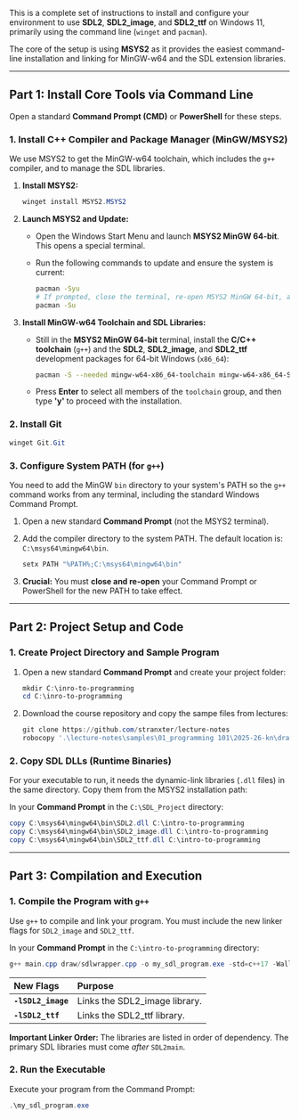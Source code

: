 This is a complete set of instructions to install and configure your environment to use **SDL2**, **SDL2\_image**, and **SDL2\_ttf** on Windows 11, primarily using the command line (`winget` and `pacman`).

The core of the setup is using **MSYS2** as it provides the easiest command-line installation and linking for MinGW-w64 and the SDL extension libraries.

-----

## Part 1: Install Core Tools via Command Line

Open a standard **Command Prompt (CMD)** or **PowerShell** for these steps.

### 1\. Install C++ Compiler and Package Manager (MinGW/MSYS2)

We use MSYS2 to get the MinGW-w64 toolchain, which includes the `g++` compiler, and to manage the SDL libraries.

1.  **Install MSYS2:**

    ```powershell
    winget install MSYS2.MSYS2
    ```

2.  **Launch MSYS2 and Update:**

      * Open the Windows Start Menu and launch **MSYS2 MinGW 64-bit**. This opens a special terminal.

      * Run the following commands to update and ensure the system is current:

        ```bash
        pacman -Syu
        # If prompted, close the terminal, re-open MSYS2 MinGW 64-bit, and run:
        pacman -Su
        ```

3.  **Install MinGW-w64 Toolchain and SDL Libraries:**

      * Still in the **MSYS2 MinGW 64-bit** terminal, install the **C/C++ toolchain** (`g++`) and the **SDL2**, **SDL2\_image**, and **SDL2\_ttf** development packages for 64-bit Windows (`x86_64`):

        ```bash
        pacman -S --needed mingw-w64-x86_64-toolchain mingw-w64-x86_64-SDL2 mingw-w64-x86_64-SDL2_image mingw-w64-x86_64-SDL2_ttf
        ```

      * Press **Enter** to select all members of the `toolchain` group, and then type **'y'** to proceed with the installation.

### 2\. Install Git

```powershell
winget Git.Git
```

### 3\. Configure System PATH (for `g++`)

You need to add the MinGW `bin` directory to your system's PATH so the `g++` command works from any terminal, including the standard Windows Command Prompt.

1.  Open a new standard **Command Prompt** (not the MSYS2 terminal).

2.  Add the compiler directory to the system PATH. The default location is: `C:\msys64\mingw64\bin`.

    ```powershell
    setx PATH "%PATH%;C:\msys64\mingw64\bin"
    ```

3.  **Crucial:** You must **close and re-open** your Command Prompt or PowerShell for the new PATH to take effect.

-----

## Part 2: Project Setup and Code

### 1\. Create Project Directory and Sample Program

1.  Open a new standard **Command Prompt** and create your project folder:

    ```powershell
    mkdir C:\inro-to-programming
    cd C:\inro-to-programming
    ```

2.  Download the course repository and copy the sampe files from lectures:

    ```powershell
    git clone https://github.com/stranxter/lecture-notes
    robocopy '.\lecture-notes\samples\01_programming 101\2025-26-kn\drawing' . /E
    ```


### 2\. Copy SDL DLLs (Runtime Binaries)

For your executable to run, it needs the dynamic-link libraries (`.dll` files) in the same directory. Copy them from the MSYS2 installation path:

In your **Command Prompt** in the `C:\SDL_Project` directory:

```powershell
copy C:\msys64\mingw64\bin\SDL2.dll C:\intro-to-programming
copy C:\msys64\mingw64\bin\SDL2_image.dll C:\intro-to-programming
copy C:\msys64\mingw64\bin\SDL2_ttf.dll C:\intro-to-programming
```

-----

## Part 3: Compilation and Execution

### 1\. Compile the Program with `g++`

Use `g++` to compile and link your program. You must include the new linker flags for `SDL2_image` and `SDL2_ttf`.

In your **Command Prompt** in the `C:\intro-to-programming` directory:

```powershell
g++ main.cpp draw/sdlwrapper.cpp -o my_sdl_program.exe -std=c++17 -Wall -Wl,-subsystem,windows -lmingw32 -lSDL2main -lSDL2 -lSDL2_image -lSDL2_ttf
```

| New Flags | Purpose |
| :--- | :--- |
| **`-lSDL2_image`** | Links the SDL2\_image library. |
| **`-lSDL2_ttf`** | Links the SDL2\_ttf library. |

**Important Linker Order:** The libraries are listed in order of dependency. The primary SDL libraries must come *after* `SDL2main`.

### 2\. Run the Executable

Execute your program from the Command Prompt:

```powershell
.\my_sdl_program.exe
```

